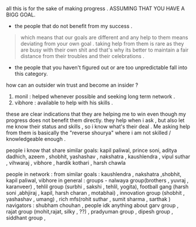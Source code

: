 all this is for the sake of making progress . ASSUMING THAT YOU HAVE A BIGG GOAL. 

- the people that do not benefit from my success .
> 	which means that our goals are different and any help to them means deviating from your own goal . taking help from them is rare as they are busy with their own shit and that's why its better to maintain a fair distance from their troubles and their celebrations . 

- the people that you haven't figured out or are too unpredictable fall into this category.

how can an outsider win trust and become an insider  ?
1. monil :  helped whenever possible and seeking long term network . 
2. vibhore : available to help with his skills . 

these are clear indications that they are helping me to win even though my progress does not benefit them directly. 
they help when i ask , but also let me know their status and skills , so i know what's their deal .
Me asking help from them is basically the "reverse shourya" where i am not skilled / knowledgeable  enough .


people i know that share similar goals:
kapil paliwal, prince soni, aditya dadhich, azeem , shobhit, yashashav , nakshatra , kaushlendra , vipul suthar , vihwaraj , vibhore , hardik kothari , harsh chawla 

people in network : 
from similar goals : 
	kaushlendra , nakshatra ,shobhit, kapil paliwal, vibhore 
in general : 
groups - nalwaya group(brothers , yuvraj , karanveer) , tehlil group (surbhi , sakshi , tehlil, yogita), football gang (harsh soni ,abhjiraj , kapil, harsh charan , motabhai) , innovation group (shobhit , yashashav , umang) , rich mfs(rohit suthar , sumit sharma , sarthak ) 
navigators : shubham chouhan , 
people idk anything about
garv group , rajat group (mohit,rajat, silky , ??) , pradyuman group , dipesh group , siddhant group ,



